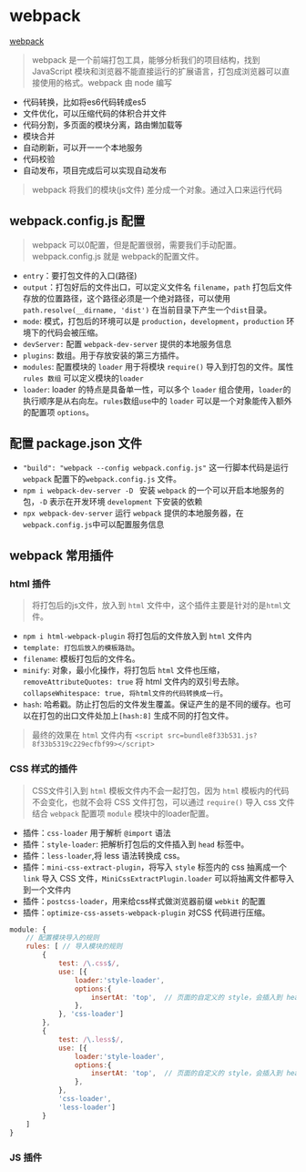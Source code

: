 # webpack
[webpack](./img/base.png)
> webpack 是一个前端打包工具，能够分析我们的项目结构，找到 JavaScript 模块和浏览器不能直接运行的扩展语言，打包成浏览器可以直接使用的格式。webpack 由 node 编写
* 代码转换，比如将es6代码转成es5
* 文件优化，可以压缩代码的体积合并文件
* 代码分割，多页面的模块分离，路由懒加载等
* 模块合并
* 自动刷新，可以开一一个本地服务
* 代码校验
* 自动发布，项目完成后可以实现自动发布
> webpack 将我们的模块(js文件) 差分成一个对象。通过入口来运行代码

## webpack.config.js 配置
> webpack 可以0配置，但是配置很弱，需要我们手动配置。webpack.config.js 就是 webpack的配置文件。
* `entry`：要打包文件的入口(路径)
* `output`：打包好后的文件出口，可以定义文件名 `filename`，`path` 打包后文件存放的位置路径，这个路径必须是一个绝对路径，可以使用 `path.resolve(__dirname, 'dist')` 在当前目录下产生一个`dist`目录。
* `mode`: 模式，打包后的环境可以是 `production`，`development`，`production` 环境下的代码会被压缩。
* `devServer:` 配置 `webpack-dev-server` 提供的本地服务信息
* `plugins`: 数组。用于存放安装的第三方插件。
* `modules`: 配置模块的 `loader` 用于将模块 `require()` 导入到打包的文件。属性 `rules 数组` 可以定义模块的`loader`
* `loader`: loader 的特点是具备单一性，可以多个 `loader` 组合使用，`loader`的执行顺序是从右向左。`rules`数组`use`中的 `loader` 可以是一个对象能传入额外的配置项 `options`。


## 配置 package.json 文件
* `"build": "webpack --config webpack.config.js"` 这一行脚本代码是运行 `webpack` 配置下的`webpack.config.js` 文件。
* `npm i webpack-dev-server -D ` 安装 `webpack` 的一个可以开启本地服务的包，`-D` 表示在开发环境 `development` 下安装的依赖
* `npx webpack-dev-server` 运行 `webpack` 提供的本地服务器，在`webpack.config.js`中可以配置服务信息


## webpack 常用插件
### html 插件
> 将打包后的js文件，放入到 `html` 文件中，这个插件主要是针对的是`html`文件。
* `npm i html-webpack-plugin` 将打包后的文件放入到 `html` 文件内
* `template: 打包后放入的模板路劲`。
* `filename`: 模板打包后的文件名。
* `minify`: 对象，最小化操作，将打包后 `html` 文件也压缩，`removeAttributeQuotes: true` 将 html 文件内的双引号去除。`collapseWhitespace: true, 将html文件的代码转换成一行`。
* `hash`: 哈希戳。防止打包后的文件发生覆盖。保证产生的是不同的缓存。也可以在打包的出口文件处加上`[hash:8]` 生成不同的打包文件。
> 最终的效果在 `html` 文件内有 `<script src=bundle8f33b531.js?8f33b5319c229ecfbf99></script>`

### CSS 样式的插件
> CSS文件引入到 `html` 模板文件内不会一起打包，因为 `html` 模板内的代码不会变化，也就不会将 CSS 文件打包，可以通过 `require()` 导入 css 文件结合 `webpack` 配置项 `module` 模块中的loader配置。 
* 插件：`css-loader` 用于解析 `@import` 语法
* 插件：`style-loader`: 把解析打包后的文件插入到 `head` 标签中。
* 插件：`less-loader`,将 less 语法转换成 css。
* 插件：`mini-css-extract-plugin`，将写入 `style` 标签内的 css 抽离成一个 `link` 导入 CSS 文件，`MiniCssExtractPlugin.loader` 可以将抽离文件都导入到一个文件内
* 插件：`postcss-loader`，用来给css样式做浏览器前缀 `webkit` 的配置
* 插件：`optimize-css-assets-webpack-plugin` 对CSS 代码进行压缩。
``` js
module: {
    // 配置模块导入的规则
    rules: [ // 导入模块的规则
        {
            test: /\.css$/,
            use: [{
                loader:'style-loader',
                options:{
                    insertAt: 'top',  // 页面的自定义的 style，会插入到 head 标签的上方
                },       
            }, 'css-loader']
        },
        {
            test: /\.less$/,
            use: [{
                loader:'style-loader',
                options:{
                    insertAt: 'top',  // 页面的自定义的 style，会插入到 head 标签的上方
                },       
            }, 
            'css-loader',
            'less-loader']
        }
    ]
}
```

### JS 插件



